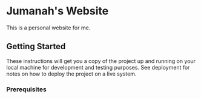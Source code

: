 # Jumanah's Website

This is a personal website for me. 

## Getting Started

These instructions will get you a copy of the project up and running on your local machine for development and testing purposes. See deployment for notes on how to deploy the project on a live system.

### Prerequisites